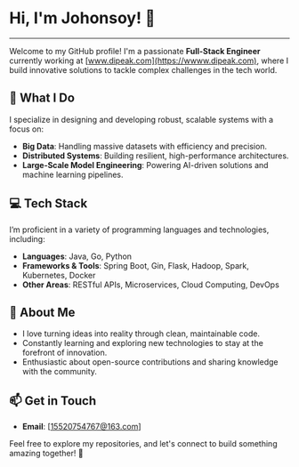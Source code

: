 # Hi, I'm Johonsoy! 👋
---
Welcome to my GitHub profile! I'm a passionate **Full-Stack Engineer** currently working at [www.dipeak.com](https://wwww.dipeak.com), where I build innovative solutions to tackle complex challenges in the tech world.

## 🔧 What I Do
I specialize in designing and developing robust, scalable systems with a focus on:
- **Big Data**: Handling massive datasets with efficiency and precision.
- **Distributed Systems**: Building resilient, high-performance architectures.
- **Large-Scale Model Engineering**: Powering AI-driven solutions and machine learning pipelines.

## 💻 Tech Stack
I’m proficient in a variety of programming languages and technologies, including:
- **Languages**: Java, Go, Python
- **Frameworks & Tools**: Spring Boot, Gin, Flask, Hadoop, Spark, Kubernetes, Docker
- **Other Areas**: RESTful APIs, Microservices, Cloud Computing, DevOps

## 🌟 About Me
- I love turning ideas into reality through clean, maintainable code.
- Constantly learning and exploring new technologies to stay at the forefront of innovation.
- Enthusiastic about open-source contributions and sharing knowledge with the community.

## 📫 Get in Touch
- **Email**: [15520754767@163.com]

Feel free to explore my repositories, and let's connect to build something amazing together! 🚀
